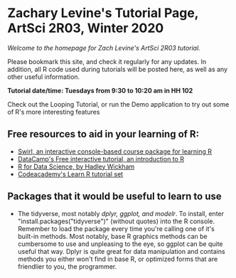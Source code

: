 # **Zachary Levine's Tutorial Page, ArtSci 2R03, Winter 2020**
*Welcome to the homepage for Zach Levine's ArtSci 2R03 tutorial.*

 Please bookmark this site, and check it regularly for any updates. In addition, all R code used during tutorials will be posted here, as well as any other useful information.

**Tutorial date/time:  Tuesdays from 9:30 to 10:20 am in HH 102**


Check out the Looping Tutorial, or run the Demo application to try out some of R's more interesting features

## Free resources to aid in your learning of R:

 - [Swirl, an interactive console-based course package for learning R](https://swirlstats.com/)
 - [DataCamp's Free interactive tutorial, an introduction to R](https://www.datacamp.com/courses/free-introduction-to-r)
 - [R for Data Science, by Hadley Wickham](https://r4ds.had.co.nz/)
 -  [Codeacademy's Learn R tutorial set](https://www.codecademy.com/learn/learn-r)

## Packages that it would be useful to learn to use
- The tidyverse, most notably *dplyr, ggplot, and modelr*.
To install, enter "install.packages("tidyverse")" (without quotes) into the R console. Remember to load the package every time you're calling one of it's built-in methods. Most notably, base R graphics methods can be cumbersome to use and unpleasing to the eye, so ggplot can be quite useful that way. Dplyr is quite great for data manipulation and contains methods you either won't find in base R, or optimized forms that are friendlier to you, the programmer.
